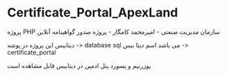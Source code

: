 # Certificate_Portal_ApexLand
پروژه PHP سازمان مدیریت صنعتی - امیرمحمد کامگار - پروژه صدور گواهینامه آنلاین

دیتابیس این پروژه در پوشه -> database sql می باشد 
اسم دیتا بیس -> certificate_portal

یوزرنیم و پسورد پنل ادمین در دیتابیس قابل مشاهده است
